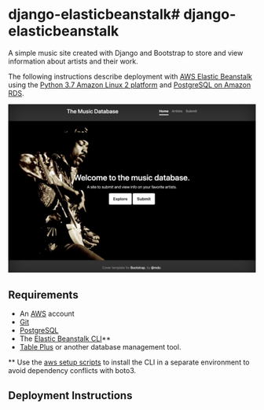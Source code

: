 # django-elasticbeanstalk# django-elasticbeanstalk

A simple music site created with Django and Bootstrap to store and view information about artists and their work.

The following instructions describe deployment with [AWS Elastic Beanstalk](https://aws.amazon.com/elasticbeanstalk/) using the [Python 3.7 Amazon Linux 2 platform](https://docs.aws.amazon.com/elasticbeanstalk/latest/platforms/platforms-supported.html#platforms-supported.python) and [PostgreSQL on Amazon RDS](https://aws.amazon.com/rds/postgresql/).

![Site Homepage](screenshots/homepage.png?raw=true "Site Homepage")

## Requirements

- An [AWS](https://aws.amazon.com/) account
- [Git](https://git-scm.com/book/en/v2/Getting-Started-Installing-Git)
- [PostgreSQL](https://www.postgresql.org)
- The [Elastic Beanstalk CLI](https://github.com/aws/aws-elastic-beanstalk-cli-setup)**
- [Table Plus](https://tableplus.com/) or another database management tool.

** Use the [aws setup scripts](https://github.com/aws/aws-elastic-beanstalk-cli-setup) to install the CLI in a separate environment to avoid dependency conflicts with boto3.

## Deployment Instructions
